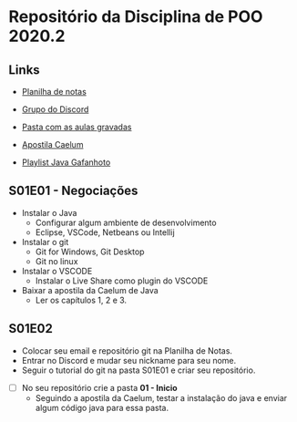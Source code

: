 # Repositório da Disciplina de POO 2020.2

## Links
- [Planilha de notas](https://docs.google.com/spreadsheets/d/1zGr9wJ0VifwyXHBXBtogrm6DLyuSKPyva8H2gFGv5Tk/edit?usp=sharing)
- [Grupo do Discord](discord.gg/Ct67jn2EX7)
- [Pasta com as aulas gravadas](https://drive.google.com/drive/folders/1tKLx3fg9loIZq3-4fbHbTrpUsQ2Xcnp_?usp=sharing)

- [Apostila Caelum](https://www.caelum.com.br/apostila-java-orientacao-objetos/)
- [ Playlist Java Gafanhoto](https://www.youtube.com/playlist?list=PLHz_AreHm4dkqe2aR0tQK74m8SFe-aGsY)


## S01E01 - Negociações
- Instalar o Java
    - Configurar algum ambiente de desenvolvimento
    - Eclipse, VSCode, Netbeans ou Intellij
- Instalar o git
    - Git for Windows, Git Desktop
    - Git no linux
- Instalar o VSCODE
    - Instalar o Live Share como plugin do VSCODE
- Baixar a apostila da Caelum de Java
    - Ler os capítulos 1, 2 e 3.

## S01E02
- Colocar seu email e repositório git na Planilha de Notas.
- Entrar no Discord e mudar seu nickname para seu nome.
- Seguir o tutorial do git na pasta S01E01 e criar seu repositório.
- [ ] No seu repositório crie a pasta **01 - Inicio**
    - Seguindo a apostila da Caelum, testar a instalação do java e enviar algum código java para essa pasta.